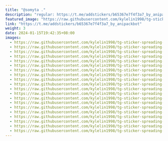 ```yaml
---
title: "@somyta ."
description: "regular: https://t.me/addstickers/b65367e7f4f3a7_by_anipackbot"
featured_image: "https://raw.githubusercontent.com/kylelin1998/tg-sticker-spreading-worldwide-images/main/img/9c76eb20-f47d-42ab-b387-7814d00d5742.jpg"
link: "https://t.me/addstickers/b65367e7f4f3a7_by_anipackbot"
weight: 3
date: 2024-01-15T19:42:35+08:00
images:
  - https://raw.githubusercontent.com/kylelin1998/tg-sticker-spreading-worldwide-images/main/img/9c76eb20-f47d-42ab-b387-7814d00d5742.jpg
  - https://raw.githubusercontent.com/kylelin1998/tg-sticker-spreading-worldwide-images/main/img/612c06c0-33bd-4716-bced-d0b3070e37f6.jpg
  - https://raw.githubusercontent.com/kylelin1998/tg-sticker-spreading-worldwide-images/main/img/d78b2c3d-ec3d-430b-bc3f-021e48c3dda6.jpg
  - https://raw.githubusercontent.com/kylelin1998/tg-sticker-spreading-worldwide-images/main/img/e8f8312d-3833-4f3c-80e4-f9cf0f6c5de1.jpg
  - https://raw.githubusercontent.com/kylelin1998/tg-sticker-spreading-worldwide-images/main/img/b3589207-24c5-4acb-bcf6-c31c87f21e23.jpg
  - https://raw.githubusercontent.com/kylelin1998/tg-sticker-spreading-worldwide-images/main/img/7764f1fe-42d9-402b-98b9-8f6e1fd064ff.jpg
  - https://raw.githubusercontent.com/kylelin1998/tg-sticker-spreading-worldwide-images/main/img/5ff83e2a-60e9-424f-870a-15697b5abab0.jpg
  - https://raw.githubusercontent.com/kylelin1998/tg-sticker-spreading-worldwide-images/main/img/6f513b81-79aa-4ac2-814f-ecde6073553f.jpg
  - https://raw.githubusercontent.com/kylelin1998/tg-sticker-spreading-worldwide-images/main/img/1e4ae482-a7b0-45d8-a785-66d3426c4d5d.jpg
  - https://raw.githubusercontent.com/kylelin1998/tg-sticker-spreading-worldwide-images/main/img/cdaf2283-d002-4eb1-bcc2-afd1cf8c39fc.jpg
  - https://raw.githubusercontent.com/kylelin1998/tg-sticker-spreading-worldwide-images/main/img/fedd6910-a8a1-45e1-a598-9727d9968d17.jpg
  - https://raw.githubusercontent.com/kylelin1998/tg-sticker-spreading-worldwide-images/main/img/d6cc8618-5ab6-470a-9885-547eefba39be.jpg
  - https://raw.githubusercontent.com/kylelin1998/tg-sticker-spreading-worldwide-images/main/img/41963a84-acc8-4405-bea0-23568036edc1.jpg
  - https://raw.githubusercontent.com/kylelin1998/tg-sticker-spreading-worldwide-images/main/img/51e75d58-be8a-4099-9bc7-8106164100d9.jpg
  - https://raw.githubusercontent.com/kylelin1998/tg-sticker-spreading-worldwide-images/main/img/92ccd7dc-cdd0-4e5d-9ba0-cc5963144c5e.jpg
  - https://raw.githubusercontent.com/kylelin1998/tg-sticker-spreading-worldwide-images/main/img/fb6c69eb-da1d-4d91-8b8c-9b51aa1c8f2f.jpg
  - https://raw.githubusercontent.com/kylelin1998/tg-sticker-spreading-worldwide-images/main/img/18112551-3e36-4de4-9b5f-664c25c87357.jpg
  - https://raw.githubusercontent.com/kylelin1998/tg-sticker-spreading-worldwide-images/main/img/c7e79cde-167f-4ba4-a15b-828acfb2bb31.jpg
  - https://raw.githubusercontent.com/kylelin1998/tg-sticker-spreading-worldwide-images/main/img/1df1ace8-dc21-4419-a534-cfc24d0402f1.jpg
  - https://raw.githubusercontent.com/kylelin1998/tg-sticker-spreading-worldwide-images/main/img/d182bff8-4f20-4c5c-9940-3e4d91f53199.jpg
---
```

